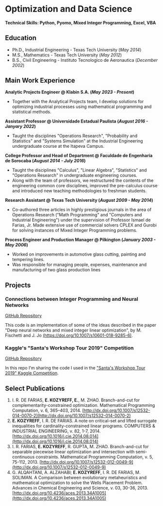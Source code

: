 # Optimization and Data Science

#### Technical Skills: Python, Pyomo, Mixed Integer Programming, Excel, VBA

## Education
- Ph.D., Industrial Engineering - Texas Tech University (_May 2014_)								       		
- M.S., Mathematics	- Texas Tech University (_May 2012_) 			        		
- B.S., Civil Engineering - Instituto Tecnologico de Aeronautica (_December 2002_)

## Main Work Experience
**Analytic Projects Engineer @ Klabin S.A. (_May 2023 - Present_)**
- Together with the Analytical Projects team, I develop solutions for optimizing industrial processes using mathematical programming and statistical methods.

**Assistant Professor @ Universidade Estadual Paulista (_August 2016 - Janyary 2022_)**
- Taught the disciplines "Operations Research", "Probability and Statistics" and "Systems Simulation" at the Industrial Engineering undergraduate course at the Itapeva Campus.

**College Professor and Head of Department @ Faculdade de Engenharia de Sorocaba (_August 2014 - July 2016_)**
- Taught the disciplines "Calculus", "Linear Algebra", "Statistics" and "Operations Research" in undergraduate engineering courses.
- Along with the team of professors, we restructured the contents of the engineering common core disciplines, improved the pre-calculus course and introduced new teaching methodologies to freshman students.

**Research Assistant @ Texas Tech University (_August 2009 - May 2014_)**
- Co-authored three articles in highly prestigious journals in the area of Operations Research ("Math Programming" and "Computers and Industrial Engineering") under the supervision of Professor Ismael de Farias, Jr. Made extensive use of commercial solvers CPLEX and Gurobi for solving instances of Mixed Integer Programming problems.

**Process Engineer and Production Manager @ Pilkington (_January 2003 - May 2006_)**
- Worked on improvements in automotive glass cutting, painting and tempering lines.
- Was responsible for managing people, expenses, maintenance and manufacturing of two glass production lines


## Projects
### Connections between Integer Programming and Neural Networks
[GitHub Repository](https://github.com/ekozyreff/fischetti_jo_2018)

This code is an implementation of some of the ideas described in the paper "Deep neural networks and mixed integer linear optimization", by M. Fischetti and J. Jo [(https://doi.org/10.1007/s10601-018-9285-6)](https://doi.org/10.1007/s10601-018-9285-6).

### Kaggle's "Santa's Workshop Tour 2019" Competition
[GitHub Repository](https://github.com/ekozyreff/kaggle_santa_2019)

In this repo I'm sharing the code I used in the ["Santa's Workshop Tour 2019" Kaggle Competition](https://www.kaggle.com/c/santa-workshop-tour-2019/).

## Select Publications
1. I. R. DE FARIAS, **E. KOZYREFF, E.**, M. ZHAO. Branch-and-cut for complementarity-constrained optimization. Mathematical Programming Computation, v. 6, 365–403, 2014. [http://dx.doi.org/10.1007/s12532-014-0070-2](http://dx.doi.org/10.1007/s12532-014-0070-2)
2. **E. KOZYREFF**, I. R. DE FARIAS. A note on critical-set and lifted surrogate inequalities for cardinality-constrained linear programs. COMPUTERS & INDUSTRIAL ENGINEERING, v. 82, 1-7, 2014. [http://dx.doi.org/10.1016/j.cie.2014.08.014](http://dx.doi.org/10.1016/j.cie.2014.08.014)
3. I. R. FARIAS, **E. KOZYREFF**, R. GUPTA, M. ZHAO. Branch-and-cut for separable piecewise linear optimization and intersection with semi-continuous constraints. Mathematical Programming Computation, v. 5, 75-112, 2013. [http://dx.doi.org/10.1007/s12532-012-0049-9](http://dx.doi.org/10.1007/s12532-012-0049-9)
4. G. ALQAHTANI, A. ALZAHABI; **E. KOZYREFF**, I. R. DE FARIAS, M. SOLIMAN. A Comparison between evolutionary metaheuristics and mathematical optimization to solve the Wells Placement Problem. Advances in Chemical Engineering and Science, v. 03, 30-36, 2013. [http://dx.doi.org/10.4236/aces.2013.34A1005](http://dx.doi.org/10.4236/aces.2013.34A1005)
